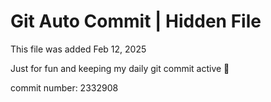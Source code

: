 # Git Auto Commit | Hidden File

This file was added Feb 12, 2025

Just for fun and keeping my daily git commit active 🤪

commit number: 2332908
